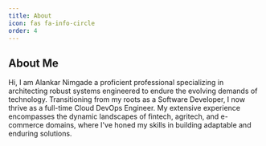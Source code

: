 ```yaml
---
title: About
icon: fas fa-info-circle
order: 4
---
```


## About Me
Hi, I am Alankar Nimgade a proficient professional specializing in architecting robust systems engineered to endure the evolving demands of technology. Transitioning from my roots as a Software Developer, I now thrive as a full-time Cloud DevOps Engineer. My extensive experience encompasses the dynamic landscapes of fintech, agritech, and e-commerce domains, where I've honed my skills in building adaptable and enduring solutions.